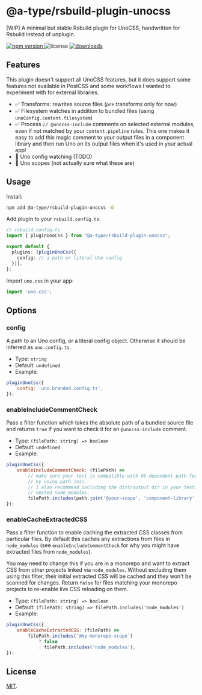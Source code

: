 # @a-type/rsbuild-plugin-unocss

[WIP] A minimal but stable Rsbuild plugin for UnoCSS, handwritten for Rsbuild instead of unplugin.

<p>
  <a href="https://npmjs.com/package/@a-type/rsbuild-plugin-unocss">
   <img src="https://img.shields.io/npm/v/rsbuild-plugin-unocss?style=flat-square&colorA=564341&colorB=EDED91" alt="npm version" />
  </a>
  <img src="https://img.shields.io/badge/License-MIT-blue.svg?style=flat-square&colorA=564341&colorB=EDED91" alt="license" />
  <a href="https://npmcharts.com/compare/@a-type/rsbuild-plugin-unocss?minimal=true"><img src="https://img.shields.io/npm/dm/@a-type/rsbuild-plugin-unocss.svg?style=flat-square&colorA=564341&colorB=EDED91" alt="downloads" /></a>
</p>

## Features

This plugin doesn't support all UnoCSS features, but it does support some features not available in PostCSS and some workflows I wanted to experiment with for external libraries.

- ✅ Transforms: rewrites source files (`pre` transforms only for now)
- ✅ Filesystem watches in addition to bundled files (using `unoConfig.content.filesystem`)
- ✅ Process `// @unocss-include` comments on selected external modules, even if not matched by your `content.pipeline` rules. This one makes it easy to add this magic comment to your output files in a component library and then run Uno on its output files when it's used in your actual app!
- 🚫 Uno config watching (TODO)
- 🚫 Uno scopes (not actually sure what these are)

## Usage

Install:

```bash
npm add @a-type/rsbuild-plugin-unocss -D
```

Add plugin to your `rsbuild.config.ts`:

```ts
// rsbuild.config.ts
import { pluginUnoCss } from "@a-type/rsbuild-plugin-unocss";

export default {
  plugins: [pluginUnoCss({
    config: // a path or literal Uno config
  })],
};
```

Import `uno.css` in your app:

```ts
import 'uno.css';
```

## Options

### config

A path to an Uno config, or a literal config object. Otherwise it should be inferred as `uno.config.ts`.

- Type: `string`
- Default: `undefined`
- Example:

```js
pluginUnoCss({
	config: 'uno.branded.config.ts',
});
```

### enableIncludeCommentCheck

Pass a filter function which takes the absolute path of a bundled source file and returns `true` if you want to check it for an `@unocss-include` comment.

- Type: `(filePath: string) => boolean`
- Default: `undefined`
- Example:

```js
pluginUnoCss({
	enableIncludeCommentCheck: (filePath) =>
		// make sure your test is compatible with OS-dependent path formats
		// by using path.join.
		// I also recommend including the dist/output dir in your test, to avoid
		// nested node_modules.
		filePath.includes(path.join('@your-scope', 'component-library', 'dist')),
});
```

### enableCacheExtractedCSS

Pass a filter function to enable caching the extracted CSS classes from particular files. By default this caches any extractions from files in `node_modules` (see `enableIncludeCommentCheck` for why you might have extracted files from `node_modules`).

You may need to change this if you are in a monorepo and want to extract CSS from other projects linked via `node_modules`. Without excluding them using this filter, their initial extracted CSS will be cached and they won't be scanned for changes. Return `false` for files matching your monorepo projects to re-enable live CSS reloading on them.

- Type: `(filePath: string) => boolean`
- Default: `(filePath: string) => filePath.includes('node_modules')`
- Example:

```js
pluginUnoCss({
	enableCacheExtractedCSS: (filePath) =>
		filePath.includes(`@my-monorepo-scope`)
			? false
			: filePath.includes('node_modules'),
});
```

## License

[MIT](./LICENSE).
